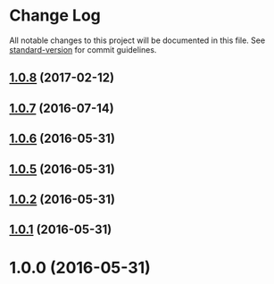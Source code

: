 # Change Log

All notable changes to this project will be documented in this file. See [standard-version](https://github.com/conventional-changelog/standard-version) for commit guidelines.

<a name="1.0.8"></a>
## [1.0.8](https://github.com/mattgoucher/mattgoucher.com/compare/v1.0.7...v1.0.8) (2017-02-12)



<a name="1.0.7"></a>
## [1.0.7](https://github.com/mattgoucher/mattgoucher.com/compare/v1.0.6...v1.0.7) (2016-07-14)



<a name="1.0.6"></a>
## [1.0.6](https://github.com/mattgoucher/mattgoucher.com/compare/v1.0.5...v1.0.6) (2016-05-31)



<a name="1.0.5"></a>
## [1.0.5](https://github.com/mattgoucher/mattgoucher.com/compare/v1.0.1...v1.0.5) (2016-05-31)



<a name="1.0.2"></a>
## [1.0.2](https://github.com/mattgoucher/mattgoucher.com/compare/v1.0.1...v1.0.2) (2016-05-31)



<a name="1.0.1"></a>
## [1.0.1](https://github.com/mattgoucher/mattgoucher.com/compare/v1.0.0...v1.0.1) (2016-05-31)



<a name="1.0.0"></a>
# 1.0.0 (2016-05-31)
